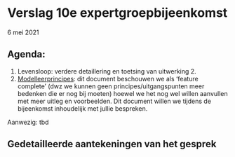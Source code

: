 # Verslag 10e expertgroepbijeenkomst
6 mei 2021

## Agenda: 
1. Levensloop: verdere detaillering en toetsing van uitwerking 2.
2. [Modelleerprincipes](https://geonovum.github.io/disgeo-imsor/modelleerprincipes): dit document beschouwen we als ‘feature complete’ (dwz we kunnen geen principes/uitgangspunten meer bedenken die er nog bij moeten) hoewel we het nog wel willen aanvullen met meer uitleg en voorbeelden. 
Dit document willen we tijdens de bijeenkomst inhoudelijk met jullie bespreken.

Aanwezig: tbd

## Gedetailleerde aantekeningen van het gesprek
